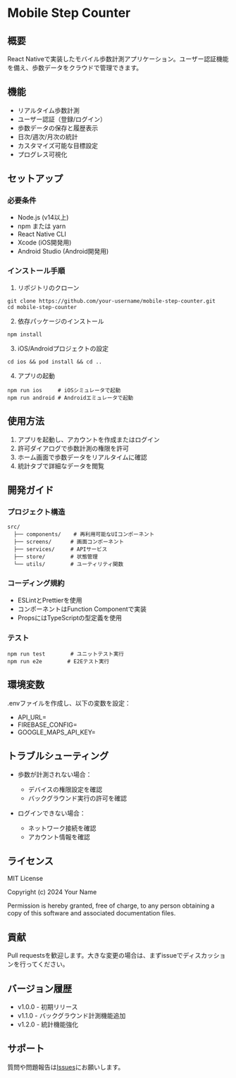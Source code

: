 # Mobile Step Counter

## 概要
React Nativeで実装したモバイル歩数計測アプリケーション。ユーザー認証機能を備え、歩数データをクラウドで管理できます。

## 機能
- リアルタイム歩数計測
- ユーザー認証（登録/ログイン）
- 歩数データの保存と履歴表示
- 日次/週次/月次の統計
- カスタマイズ可能な目標設定
- プログレス可視化

## セットアップ

### 必要条件
- Node.js (v14以上)
- npm または yarn
- React Native CLI
- Xcode (iOS開発用)
- Android Studio (Android開発用)

### インストール手順

1. リポジトリのクローン
```
git clone https://github.com/your-username/mobile-step-counter.git
cd mobile-step-counter
```

2. 依存パッケージのインストール
```
npm install
```

3. iOS/Androidプロジェクトの設定
```
cd ios && pod install && cd ..
```

4. アプリの起動
```
npm run ios     # iOSシミュレータで起動
npm run android # Androidエミュレータで起動
```

## 使用方法

1. アプリを起動し、アカウントを作成またはログイン
2. 許可ダイアログで歩数計測の権限を許可
3. ホーム画面で歩数データをリアルタイムに確認
4. 統計タブで詳細なデータを閲覧

## 開発ガイド

### プロジェクト構造
```
src/
  ├── components/    # 再利用可能なUIコンポーネント
  ├── screens/      # 画面コンポーネント
  ├── services/     # APIサービス
  ├── store/        # 状態管理
  └── utils/        # ユーティリティ関数
```

### コーディング規約
- ESLintとPrettierを使用
- コンポーネントはFunction Componentで実装
- PropsにはTypeScriptの型定義を使用

### テスト
```
npm run test        # ユニットテスト実行
npm run e2e        # E2Eテスト実行
```

## 環境変数
.envファイルを作成し、以下の変数を設定：

- API_URL=
- FIREBASE_CONFIG=
- GOOGLE_MAPS_API_KEY=

## トラブルシューティング

- 歩数が計測されない場合：
  - デバイスの権限設定を確認
  - バックグラウンド実行の許可を確認

- ログインできない場合：
  - ネットワーク接続を確認
  - アカウント情報を確認

## ライセンス
MIT License

Copyright (c) 2024 Your Name

Permission is hereby granted, free of charge, to any person obtaining a copy
of this software and associated documentation files.

## 貢献
Pull requestsを歓迎します。大きな変更の場合は、まずissueでディスカッションを行ってください。

## バージョン履歴
- v1.0.0 - 初期リリース
- v1.1.0 - バックグラウンド計測機能追加
- v1.2.0 - 統計機能強化

## サポート
質問や問題報告は[Issues](https://github.com/your-username/mobile-step-counter/issues)にお願いします。